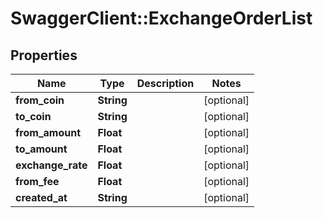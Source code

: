 # SwaggerClient::ExchangeOrderList

## Properties
Name | Type | Description | Notes
------------ | ------------- | ------------- | -------------
**from_coin** | **String** |  | [optional] 
**to_coin** | **String** |  | [optional] 
**from_amount** | **Float** |  | [optional] 
**to_amount** | **Float** |  | [optional] 
**exchange_rate** | **Float** |  | [optional] 
**from_fee** | **Float** |  | [optional] 
**created_at** | **String** |  | [optional] 


